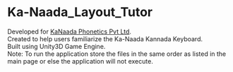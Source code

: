 # Ka-Naada_Layout_Tutor

Developed for [KaNaada Phonetics Pvt Ltd](https://ka-naada.com/).<br/>
Created to help users familiarize the Ka-Naada Kannada Keyboard.<br/>
Built using Unity3D Game Engine.<br/>
Note: To run the application store the files in the same order as listed in the main page or else the application will not execute.

